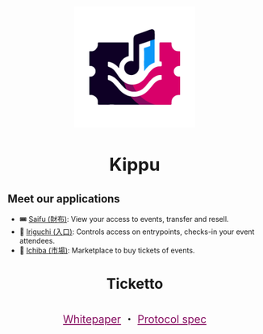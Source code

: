 <p align="center">
    <img style="height:15rem;" alt="Kippu" src="https://raw.githubusercontent.com/KippuRocks/.github/main/assets/kippu.png">
</p>

<h3 align="center" style="font-size: 2.5em">
    Kippu
</h3>

## Meet our applications

- 🎟️ [Saifu (財布)](https://github.com/KippuRocks/kippu2/tree/main/apps/saifu): View your access to events, transfer and resell.
- 🚪 [Iriguchi (入口)](https://github.com/KippuRocks/kippu2/tree/main/apps/iriguchi): Controls access on entrypoints, checks-in your event attendees.
- 🪩 [Ichiba (市場)](https://github.com/KippuRocks/kippu2/tree/main/apps/ichiba): Marketplace to buy tickets of events.

<h4 align="center" style="font-size: 2em">
    Ticketto
</h4>

<p align="center" style="font-size: 1.5em">
    <a href="https://hackmd.io/@pandres95/kippu-whitepaper" style="color: #850B5F">Whitepaper</a> ・
    <a href="https://github.com/KippuRocks/ticketto/blob/main/PROTOCOL.md" href="" style="color: #850B5F">Protocol spec</a>
</p>
